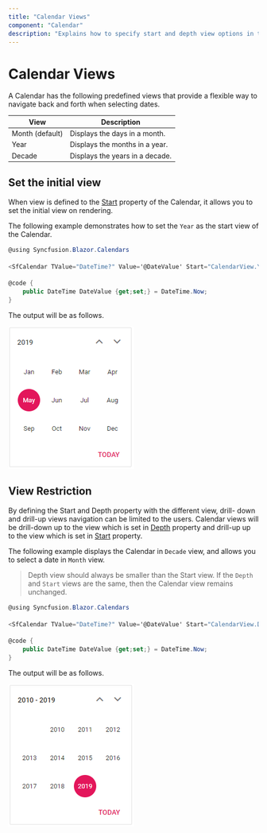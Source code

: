 ```yaml
---
title: "Calendar Views"
component: "Calendar"
description: "Explains how to specify start and depth view options in the calendar component to restrict the calendar view navigation (month picker or year picker)."
---
```


# Calendar Views

A Calendar has the following predefined views
that provide a flexible way to navigate back and forth when selecting dates.

| **View** | **Description** |
| --- | --- |
| Month (default) | Displays the days in a month. |
| Year | Displays the months in a year. |
| Decade | Displays the years in a decade. |

## Set the initial view

When view is defined to the [Start](https://help.syncfusion.com/cr/blazor/Syncfusion.Blazor~Syncfusion.Blazor.Calendars.CalendarBase%601~Start.html)
property of the Calendar, it allows you to set the initial view on rendering.

The following example demonstrates how to set the `Year` as the start view of the Calendar.

```csharp
@using Syncfusion.Blazor.Calendars

<SfCalendar TValue="DateTime?" Value='@DateValue' Start="CalendarView.Year"></SfCalendar>

@code {
    public DateTime DateValue {get;set;} = DateTime.Now;
}
```

The output will be as follows.

![calendar](./images/year_view.png)

## View Restriction

By defining the Start and Depth property with the different view, drill-
down and drill-up views navigation can be limited to the users. Calendar views will be drill-down up to the view which is set in [Depth](https://help.syncfusion.com/cr/blazor/Syncfusion.Blazor~Syncfusion.Blazor.Calendars.CalendarBase%601~Depth.html) property and drill-up up to the view which is set in [Start](https://help.syncfusion.com/cr/aspnetcore-blazor/Syncfusion.Blazor~Syncfusion.Blazor.Calendars.SfCalendar~Start.html) property.

The following example displays the Calendar in `Decade` view, and allows you to select a date in `Month` view.

> Depth view should always be smaller than the Start view. If the `Depth` and `Start` views are the same, then the Calendar view remains unchanged.

```csharp
@using Syncfusion.Blazor.Calendars

<SfCalendar TValue="DateTime?" Value='@DateValue' Start="CalendarView.Decade" Depth="CalendarView.Year"></SfCalendar>

@code {
    public DateTime DateValue {get;set;} = DateTime.Now;
}
```

The output will be as follows.

![calendar](./images/view_restriction.png)
